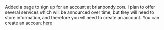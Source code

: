 Added a page to sign up for an account at brianbondy.com. I plan to offer several services which will be announced over time, but they will need to store information, and therefore you wll need to create an account. You can create an account [here][1]


[1]: https://brianbondy.com/members/createAccount.aspx
